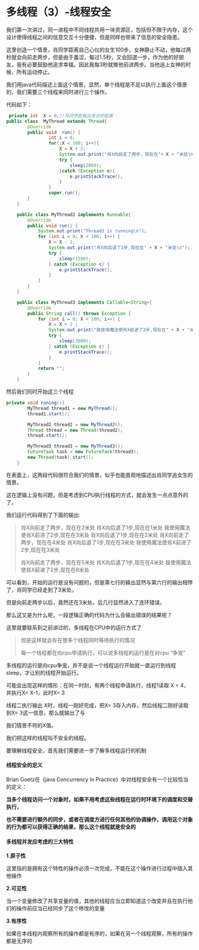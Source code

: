# 多线程（3）-线程安全

我们第一次讲过，同一进程中不同线程共用一块资源区，包括但不限于内存，这个设计使得线程之间的信息交互十分便捷，但是同样也带来了信息的安全隐患。

这里创造一个情景，肖同学距离自己心仪的女生100步，女神静止不动，他每过两秒就会向前走两步，但是由于羞涩，每过1.5秒，又会回退一步，作为他的好朋友，我有必要鼓励他追求幸福，因此我每3秒就推他前进两步。当他追上女神的时候，所有运动停止。

我们用java代码描述上面这个情景，显然，单个线程是不足以执行上面这个情景的，我们需要三个线程来同时进行三个操作。

代码如下：

```java
 private int  X = 0;//肖同学距离出发点的距离
public class  MyThread extends Thread{
        @Override
        public void  run() {
                int i = 0;
                for(;X < 100; i++){
                    X = X + 2;
                    System.out.print("肖X向前走了两步，现在在"+ X + "米处\n");
                    try {
                        sleep(2000);
                    }catch (Exception e){
                        e.printStackTrace();
                    }
                }
                super.run();
        }
    }

    public class MyThread2 implements Runnable{
        @Override
        public void run() {
            System.out.print("Thread2 is running\n");
            for (int i = 0; X < 100; i++) {
                X = X - 1;
                System.out.print("肖X向后退了1步,现在在" + X + "米处\n");
                try {
                    sleep(1500);
                } catch (Exception c) {
					e.printStackTrace();	
                }
            }
        }
    }

    public class MyThread3 implements Callable<String>{
        @Override
        public String call() throws Exception {
            for (int i = 0; X < 100; i++) {
                X = X + 2 ;
                System.out.print("我使用魔法使肖X前进了2步,现在在" + X + "米处\n");
                try {
                    sleep(3000);
                } catch (Exception c) {
					e.printStackTrace();
                }
            }
            return "";
        }
    }
```

然后我们同时开始这三个线程

```java
private void runing(){
        MyThread thread1 = new MyThread();
        thread1.start();

        MyThread2 thread2 = new MyThread2();
        Thread thread = new Thread(thread2);
        thread.start();

        MyThread3 thread3 = new MyThread3();
        FutureTask task = new FutureTask(thread3);
        new Thread(task).start();
    }
```





在表面上，这两段代码很符合我们的情景，似乎也能直观地描述出肖同学追女生的情景。

这在逻辑上没有问题，但是考虑到CPU执行线程的方式，就会发生一点点意外的了。

我们运行代码得到了下面的输出:

>肖X向前走了两步，现在在2米处
>肖X向后退了1步,现在在1米处
>我使用魔法使肖X前进了2步,现在在3米处
>肖X向后退了1步,现在在2米处
>肖X向前走了两步，现在在4米处
>肖X向后退了1步,现在在3米处
>我使用魔法使肖X前进了2步,现在在3米处
>
>肖X向前走了两步，现在在5米处
>肖X向后退了1步,现在在4米处
>我使用魔法使肖X前进了2步,现在在8米处

可以看到，开始的运行是没有问题的，但是第七行的输出显然与第六行的输出相悖了，肖同学已经走到了3米处，

但是向前走两步以后，竟然还在3米处。后几行显然进入了连环错误。

那么这又是为什么呢，一段逻辑正确的代码为什么会输出错误的结果呢？

这里就要联系到之前讲过的，多线程在CPU中的运行方式了

>
>
>但是这样就会存在很多个线程同时等待执行的情况
>
>每一个线程都在向cpu申请执行，可以说多线程的运行是在对cpu “争宠”

多线程的运行是向cpu争宠，并不是说一个线程运行开始就一直运行到线程sleep，才让别的线程开始运行。

可能会出现这样的情形：在同一时刻，有两个线程申请执行，线程1读取 X = 4，并执行X= X-1，此时X= 3

线程二执行输出 X时，线程一刚好完成，把X= 3存入内存，然后线程二刚好读取到X= 3这一信息，那么就输出了与

我们情景不符的X值。

我们把这样的线程叫不安全的线程。

要理解线程安全，首先我们需要进一步了解多线程运行的机制



#### 线程安全的定义

Brian Goetz在《java Concurrency In Practice》中对线程安全有一个比较恰当的定义：

**当多个线程访问一个对象时，如果不用考虑这些线程在运行时环境下的调度和交替执行，**

**也不需要进行额外的同步，或者在调度方进行任何其他的协调操作，调用这个对象的行为都可以获得正确的结果，那么这个线程就是安全的**

#### 多线程并发应考虑的三大特性

**1.原子性**

这里指的是拥有这个特性的操作必须一次完成，不能在这个操作进行过程中插入其他操作



**2.可见性**

当一个变量修改了共享变量的值，其他的线程应当立即知道这个改变并且在执行他们的操作前应当已经同步了这个修改的变量



**3.有序性**

如果在本线程内观察所有的操作都是有序的，如果在另一个线程观察，所有的操作都是无序的







